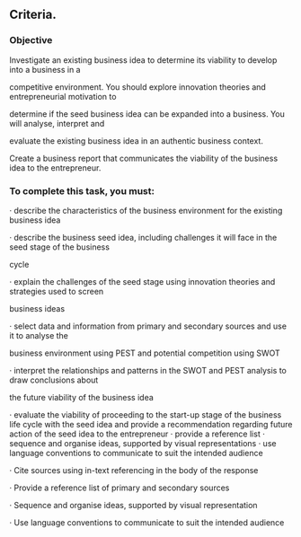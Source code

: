 
## Criteria. 

### Objective
Investigate an existing business idea to determine its viability to develop into a business in a

competitive environment. You should explore innovation theories and entrepreneurial motivation to

determine if the seed business idea can be expanded into a business. You will analyse, interpret and

evaluate the existing business idea in an authentic business context.

Create a business report that communicates the viability of the business idea to the entrepreneur.

### To complete this task, you must:

· describe the characteristics of the business environment for the existing business idea

· describe the business seed idea, including challenges it will face in the seed stage of the business

cycle

· explain the challenges of the seed stage using innovation theories and strategies used to screen

business ideas

· select data and information from primary and secondary sources and use it to analyse the

business environment using PEST and potential competition using SWOT

· interpret the relationships and patterns in the SWOT and PEST analysis to draw conclusions about

the future viability of the business idea

· evaluate the viability of proceeding to the start-up stage of the business life cycle with the seed idea and provide a recommendation regarding future action of the seed idea to the entrepreneur · provide a reference list · sequence and organise ideas, supported by visual representations · use language conventions to communicate to suit the intended audience

· Cite sources using in-text referencing in the body of the response

· Provide a reference list of primary and secondary sources

· Sequence and organise ideas, supported by visual representation

· Use language conventions to communicate to suit the intended audience